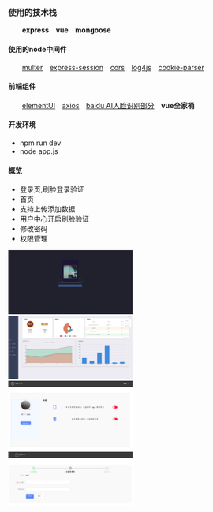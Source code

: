 ### 使用的技术栈
&ensp;&ensp;&ensp;&ensp;**express**&ensp;&ensp;**vue**&ensp;&ensp;**mongoose**
#### 使用的node中间件
&ensp;&ensp;&ensp;&ensp;[multer](https://github.com/expressjs/multer)&ensp;&ensp;[express-session](https://github.com/expressjs/session)&ensp;&ensp;[cors](https://github.com/expressjs/cors)&ensp;&ensp;[log4js](https://github.com/log4js-node/log4js-node)&ensp;&ensp;[cookie-parser](https://github.com/expressjs/cookie-parser)
#### 前端组件
&ensp;&ensp;&ensp;&ensp;[elementUI](http://element-cn.eleme.io)&ensp;&ensp;[axios](https://www.npmjs.com/package/axios)&ensp;&ensp;[baidu AI人脸识别部分](http://ai.baidu.com/tech/face)&ensp;&ensp;**vue全家桶**
#### 开发环境
* npm run dev
* node app.js
#### 概览
* 登录页,刷脸登录验证
* 首页
* 支持上传添加数据
* 用户中心开启刷脸验证
* 修改密码
* 权限管理
<img src="https://github.com/chiic/book-back/blob/master/overimgs/login.png" width="50%" height="50%"/>
<img src="https://github.com/chiic/book-back/blob/master/overimgs/home.png" width="50%" height="50%"/>
<img src="https://github.com/chiic/book-back/blob/master/overimgs/user.png" width="50%" height="50%"/>
<img src="https://github.com/chiic/book-back/blob/master/overimgs/psd.png" width="50%" height="50%"/>
